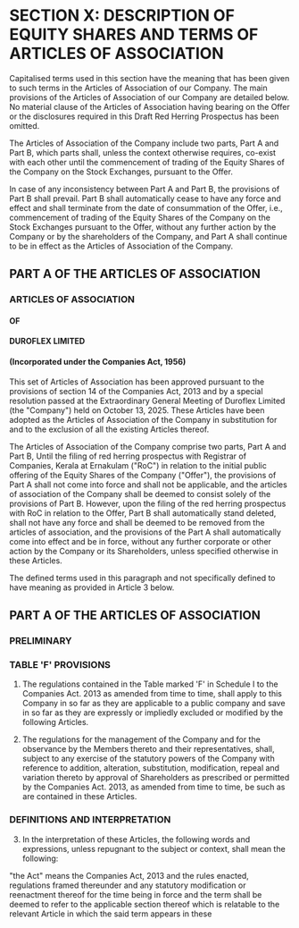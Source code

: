 # SECTION X: DESCRIPTION OF EQUITY SHARES AND TERMS OF ARTICLES OF ASSOCIATION

Capitalised terms used in this section have the meaning that has been given to such terms in the Articles of Association of our Company. The main provisions of the Articles of Association of our Company are detailed below. No material clause of the Articles of Association having bearing on the Offer or the disclosures required in this Draft Red Herring Prospectus has been omitted.

The Articles of Association of the Company include two parts, Part A and Part B, which parts shall, unless the context otherwise requires, co-exist with each other until the commencement of trading of the Equity Shares of the Company on the Stock Exchanges, pursuant to the Offer.

In case of any inconsistency between Part A and Part B, the provisions of Part B shall prevail. Part B shall automatically cease to have any force and effect and shall terminate from the date of consummation of the Offer, i.e., commencement of trading of the Equity Shares of the Company on the Stock Exchanges pursuant to the Offer, without any further action by the Company or by the shareholders of the Company, and Part A shall continue to be in effect as the Articles of Association of the Company.

## PART A OF THE ARTICLES OF ASSOCIATION

### ARTICLES OF ASSOCIATION

#### OF

#### DUROFLEX LIMITED

#### (Incorporated under the Companies Act, 1956)

This set of Articles of Association has been approved pursuant to the provisions of section 14 of the Companies Act, 2013 and by a special resolution passed at the Extraordinary General Meeting of Duroflex Limited (the "Company") held on October 13, 2025. These Articles have been adopted as the Articles of Association of the Company in substitution for and to the exclusion of all the existing Articles thereof.

The Articles of Association of the Company comprise two parts, Part A and Part B, Until the filing of red herring prospectus with Registrar of Companies, Kerala at Ernakulam ("RoC") in relation to the initial public offering of the Equity Shares of the Company ("Offer"), the provisions of Part A shall not come into force and shall not be applicable, and the articles of association of the Company shall be deemed to consist solely of the provisions of Part B. However, upon the filing of the red herring prospectus with RoC in relation to the Offer, Part B shall automatically stand deleted, shall not have any force and shall be deemed to be removed from the articles of association, and the provisions of the Part A shall automatically come into effect and be in force, without any further corporate or other action by the Company or its Shareholders, unless specified otherwise in these Articles.

The defined terms used in this paragraph and not specifically defined to have meaning as provided in Article 3 below.

## PART A OF THE ARTICLES OF ASSOCIATION

### PRELIMINARY

### TABLE 'F' PROVISIONS

1. The regulations contained in the Table marked 'F' in Schedule I to the Companies Act. 2013 as amended from time to time, shall apply to this Company in so far as they are applicable to a public company and save in so far as they are expressly or impliedly excluded or modified by the following Articles.

2. The regulations for the management of the Company and for the observance by the Members thereto and their representatives, shall, subject to any exercise of the statutory powers of the Company with reference to addition, alteration, substitution, modification, repeal and variation thereto by approval of Shareholders as prescribed or permitted by the Companies Act. 2013, as amended from time to time, be such as are contained in these Articles.

### DEFINITIONS AND INTERPRETATION

3. In the interpretation of these Articles, the following words and expressions, unless repugnant to the subject or context, shall mean the following:

"the Act" means the Companies Act, 2013 and the rules enacted, regulations framed thereunder and any statutory modification or reenactment thereof for the time being in force and the term shall be deemed to refer to the applicable section thereof which is relatable to the relevant Article in which the said term appears in these